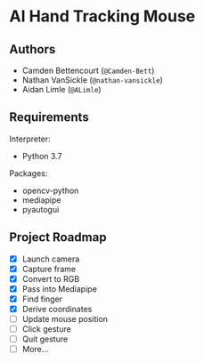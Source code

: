 # AI Hand Tracking Mouse
## Authors
* Camden Bettencourt (`@Camden-Bett`)
* Nathan VanSickle (`@nathan-vansickle`)
* Aidan Limle (`@ALimle`)

## Requirements
Interpreter:
* Python 3.7

Packages:
* opencv-python
* mediapipe
* pyautogui

## Project Roadmap
- [X] Launch camera
- [X] Capture frame
- [X] Convert to RGB
- [X] Pass into Mediapipe
- [X] Find finger
- [X] Derive coordinates
- [ ] Update mouse position
- [ ] Click gesture
- [ ] Quit gesture
- [ ] More...
